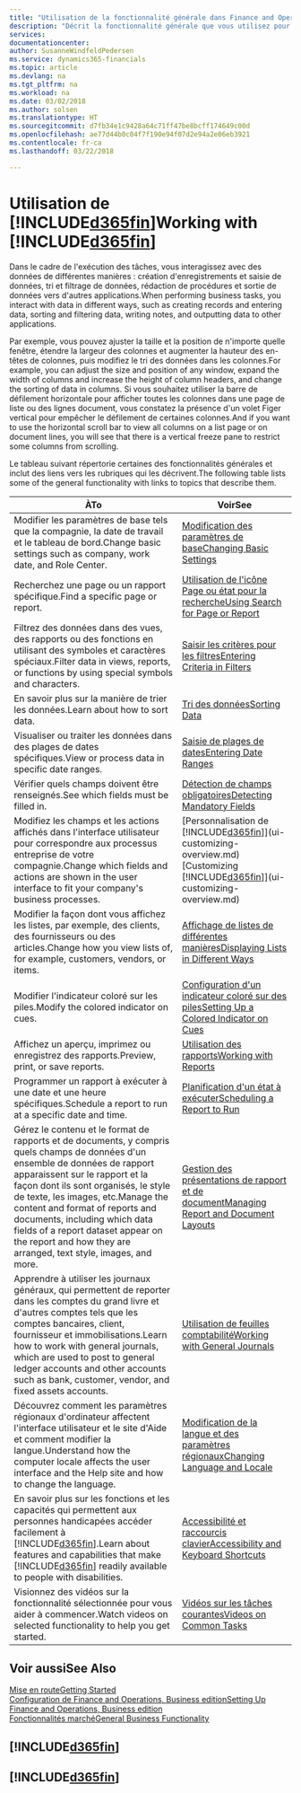 ```yaml
---
title: "Utilisation de la fonctionnalité générale dans Finance and Operations, Business edition | Microsoft Docs"
description: "Décrit la fonctionnalité générale que vous utilisez pour interagir avec des données dans Finance and Operations, Business edition, par exemple entrer les valeurs, trier les données, et modifier les vues."
services: 
documentationcenter: 
author: SusanneWindfeldPedersen
ms.service: dynamics365-financials
ms.topic: article
ms.devlang: na
ms.tgt_pltfrm: na
ms.workload: na
ms.date: 03/02/2018
ms.author: solsen
ms.translationtype: HT
ms.sourcegitcommit: d7fb34e1c9428a64c71ff47be8bcff174649c00d
ms.openlocfilehash: ae77d44b0c04f7f190e94f07d2e94a2e06eb3921
ms.contentlocale: fr-ca
ms.lasthandoff: 03/22/2018

---
```

# <a name="working-with-included365finincludesd365finmdmd"></a><span data-ttu-id="ba06f-103">Utilisation de [!INCLUDE[d365fin](includes/d365fin_md.md)]</span><span class="sxs-lookup"><span data-stu-id="ba06f-103">Working with [!INCLUDE[d365fin](includes/d365fin_md.md)]</span></span>
<span data-ttu-id="ba06f-104">Dans le cadre de l'exécution des tâches, vous interagissez avec des données de différentes manières : création d'enregistrements et saisie de données, tri et filtrage de données, rédaction de procédures et sortie de données vers d'autres applications.</span><span class="sxs-lookup"><span data-stu-id="ba06f-104">When performing business tasks, you interact with data in different ways, such as creating records and entering data, sorting and filtering data, writing notes, and outputting data to other applications.</span></span>

<span data-ttu-id="ba06f-105">Par exemple, vous pouvez ajuster la taille et la position de n'importe quelle fenêtre, étendre la largeur des colonnes et augmenter la hauteur des en-têtes de colonnes, puis modifiez le tri des données dans les colonnes.</span><span class="sxs-lookup"><span data-stu-id="ba06f-105">For example, you can adjust the size and position of any window, expand the width of columns and increase the height of column headers, and change the sorting of data in columns.</span></span> <span data-ttu-id="ba06f-106">Si vous souhaitez utiliser la barre de défilement horizontale pour afficher toutes les colonnes dans une page de liste ou des lignes document, vous constatez la présence d'un volet Figer vertical pour empêcher le défilement de certaines colonnes.</span><span class="sxs-lookup"><span data-stu-id="ba06f-106">And if you want to use the horizontal scroll bar to view all columns on a list page or on document lines, you will see that there is a vertical freeze pane to restrict some columns from scrolling.</span></span>

<span data-ttu-id="ba06f-107">Le tableau suivant répertorie certaines des fonctionnalités générales et inclut des liens vers les rubriques qui les décrivent.</span><span class="sxs-lookup"><span data-stu-id="ba06f-107">The following table lists some of the general functionality with links to topics that describe them.</span></span>

| <span data-ttu-id="ba06f-108">À</span><span class="sxs-lookup"><span data-stu-id="ba06f-108">To</span></span> | <span data-ttu-id="ba06f-109">Voir</span><span class="sxs-lookup"><span data-stu-id="ba06f-109">See</span></span> |
| --- | --- |
| <span data-ttu-id="ba06f-110">Modifier les paramètres de base tels que la compagnie, la date de travail et le tableau de bord.</span><span class="sxs-lookup"><span data-stu-id="ba06f-110">Change basic settings such as company, work date, and Role Center.</span></span> |[<span data-ttu-id="ba06f-111">Modification des paramètres de base</span><span class="sxs-lookup"><span data-stu-id="ba06f-111">Changing Basic Settings</span></span>](ui-change-basic-settings.md) |
| <span data-ttu-id="ba06f-112">Recherchez une page ou un rapport spécifique.</span><span class="sxs-lookup"><span data-stu-id="ba06f-112">Find a specific page or report.</span></span> |[<span data-ttu-id="ba06f-113">Utilisation de l'icône Page ou état pour la recherche</span><span class="sxs-lookup"><span data-stu-id="ba06f-113">Using Search for Page or Report</span></span>](ui-search.md) |
| <span data-ttu-id="ba06f-114">Filtrez des données dans des vues, des rapports ou des fonctions en utilisant des symboles et caractères spéciaux.</span><span class="sxs-lookup"><span data-stu-id="ba06f-114">Filter data in views, reports, or functions by using special symbols and characters.</span></span> |[<span data-ttu-id="ba06f-115">Saisir les critères pour les filtres</span><span class="sxs-lookup"><span data-stu-id="ba06f-115">Entering Criteria in Filters</span></span>](ui-enter-criteria-filters.md) |
| <span data-ttu-id="ba06f-116">En savoir plus sur la manière de trier les données.</span><span class="sxs-lookup"><span data-stu-id="ba06f-116">Learn about how to sort data.</span></span> |[<span data-ttu-id="ba06f-117">Tri des données</span><span class="sxs-lookup"><span data-stu-id="ba06f-117">Sorting Data</span></span>](ui-sorting.md) |
| <span data-ttu-id="ba06f-118">Visualiser ou traiter les données dans des plages de dates spécifiques.</span><span class="sxs-lookup"><span data-stu-id="ba06f-118">View or process data in specific date ranges.</span></span> |[<span data-ttu-id="ba06f-119">Saisie de plages de dates</span><span class="sxs-lookup"><span data-stu-id="ba06f-119">Entering Date Ranges</span></span>](ui-enter-date-ranges.md) |
| <span data-ttu-id="ba06f-120">Vérifier quels champs doivent être renseignés.</span><span class="sxs-lookup"><span data-stu-id="ba06f-120">See which fields must be filled in.</span></span> |[<span data-ttu-id="ba06f-121">Détection de champs obligatoires</span><span class="sxs-lookup"><span data-stu-id="ba06f-121">Detecting Mandatory Fields</span></span>](ui-mandatory-fields.md) |
| <span data-ttu-id="ba06f-122">Modifiez les champs et les actions affichés dans l'interface utilisateur pour correspondre aux processus entreprise de votre compagnie.</span><span class="sxs-lookup"><span data-stu-id="ba06f-122">Change which fields and actions are shown in the user interface to fit your company's business processes.</span></span> |<span data-ttu-id="ba06f-123">[Personnalisation de [!INCLUDE[d365fin](includes/d365fin_md.md)]](ui-customizing-overview.md)</span><span class="sxs-lookup"><span data-stu-id="ba06f-123">[Customizing [!INCLUDE[d365fin](includes/d365fin_md.md)]](ui-customizing-overview.md)</span></span> |
| <span data-ttu-id="ba06f-124">Modifier la façon dont vous affichez les listes, par exemple, des clients, des fournisseurs ou des articles.</span><span class="sxs-lookup"><span data-stu-id="ba06f-124">Change how you view lists of, for example, customers, vendors, or items.</span></span> |[<span data-ttu-id="ba06f-125">Affichage de listes de différentes manières</span><span class="sxs-lookup"><span data-stu-id="ba06f-125">Displaying Lists in Different Ways</span></span>](across-display-lists-different-views.md) |
| <span data-ttu-id="ba06f-126">Modifier l'indicateur coloré sur les piles.</span><span class="sxs-lookup"><span data-stu-id="ba06f-126">Modify the colored indicator on cues.</span></span> |[<span data-ttu-id="ba06f-127">Configuration d'un indicateur coloré sur des piles</span><span class="sxs-lookup"><span data-stu-id="ba06f-127">Setting Up a Colored Indicator on Cues</span></span>](ui-how-setup-colored-indicator-cues.md) |
|<span data-ttu-id="ba06f-128">Affichez un aperçu, imprimez ou enregistrez des rapports.</span><span class="sxs-lookup"><span data-stu-id="ba06f-128">Preview, print, or save reports.</span></span>|[<span data-ttu-id="ba06f-129">Utilisation des rapports</span><span class="sxs-lookup"><span data-stu-id="ba06f-129">Working with Reports</span></span>](ui-work-report.md)|
| <span data-ttu-id="ba06f-130">Programmer un rapport à exécuter à une date et une heure spécifiques.</span><span class="sxs-lookup"><span data-stu-id="ba06f-130">Schedule a report to run at a specific date and time.</span></span> |[<span data-ttu-id="ba06f-131">Planification d'un état à exécuter</span><span class="sxs-lookup"><span data-stu-id="ba06f-131">Scheduling a Report to Run</span></span>](ui-work-report.md#ScheduleReport) |
| <span data-ttu-id="ba06f-132">Gérez le contenu et le format de rapports et de documents, y compris quels champs de données d'un ensemble de données de rapport apparaissent sur le rapport et la façon dont ils sont organisés, le style de texte, les images, etc.</span><span class="sxs-lookup"><span data-stu-id="ba06f-132">Manage the content and format of reports and documents, including which data fields of a report dataset appear on the report and how they are arranged, text style, images, and more.</span></span>|[<span data-ttu-id="ba06f-133">Gestion des présentations de rapport et de document</span><span class="sxs-lookup"><span data-stu-id="ba06f-133">Managing Report and Document Layouts</span></span>](ui-manage-report-layouts.md) |
| <span data-ttu-id="ba06f-134">Apprendre à utiliser les journaux généraux, qui permettent de reporter dans les comptes du grand livre et d'autres comptes tels que les comptes bancaires, client, fournisseur et immobilisations.</span><span class="sxs-lookup"><span data-stu-id="ba06f-134">Learn how to work with general journals, which are used to post to general ledger accounts and other accounts such as bank, customer, vendor, and fixed assets accounts.</span></span> |[<span data-ttu-id="ba06f-135">Utilisation de feuilles comptabilité</span><span class="sxs-lookup"><span data-stu-id="ba06f-135">Working with General Journals</span></span>](ui-work-general-journals.md) |
|<span data-ttu-id="ba06f-136">Découvrez comment les paramètres régionaux d'ordinateur affectent l'interface utilisateur et le site d'Aide et comment modifier la langue.</span><span class="sxs-lookup"><span data-stu-id="ba06f-136">Understand how the computer locale affects the user interface and the Help site and how to change the language.</span></span>|[<span data-ttu-id="ba06f-137">Modification de la langue et des paramètres régionaux</span><span class="sxs-lookup"><span data-stu-id="ba06f-137">Changing Language and Locale</span></span>](about-locale-language.md)|
|<span data-ttu-id="ba06f-138">En savoir plus sur les fonctions et les capacités qui permettent aux personnes handicapées accéder facilement à [!INCLUDE[d365fin](includes/d365fin_md.md)].</span><span class="sxs-lookup"><span data-stu-id="ba06f-138">Learn about features and capabilities that make [!INCLUDE[d365fin](includes/d365fin_md.md)] readily available to people with disabilities.</span></span>|[<span data-ttu-id="ba06f-139">Accessibilité et raccourcis clavier</span><span class="sxs-lookup"><span data-stu-id="ba06f-139">Accessibility and Keyboard Shortcuts</span></span>](ui-accessibility.md)|
|<span data-ttu-id="ba06f-140">Visionnez des vidéos sur la fonctionnalité sélectionnée pour vous aider à commencer.</span><span class="sxs-lookup"><span data-stu-id="ba06f-140">Watch videos on selected functionality to help you get started.</span></span>|[<span data-ttu-id="ba06f-141">Vidéos sur les tâches courantes</span><span class="sxs-lookup"><span data-stu-id="ba06f-141">Videos on Common Tasks</span></span>](across-videos.md)|  

## <a name="see-also"></a><span data-ttu-id="ba06f-142">Voir aussi</span><span class="sxs-lookup"><span data-stu-id="ba06f-142">See Also</span></span>
[<span data-ttu-id="ba06f-143">Mise en route</span><span class="sxs-lookup"><span data-stu-id="ba06f-143">Getting Started</span></span>](index.md)  
[<span data-ttu-id="ba06f-144">Configuration de Finance and Operations, Business edition</span><span class="sxs-lookup"><span data-stu-id="ba06f-144">Setting Up Finance and Operations, Business edition</span></span>](setup.md)  
[<span data-ttu-id="ba06f-145">Fonctionnalités marché</span><span class="sxs-lookup"><span data-stu-id="ba06f-145">General Business Functionality</span></span>](ui-across-business-areas.md)  

## [!INCLUDE[d365fin](includes/free_trial_md.md)]  
## [!INCLUDE[d365fin](includes/training_link_md.md)]

